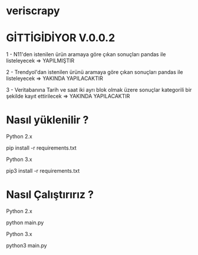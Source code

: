 # veriscrapy

# GİTTİGİDİYOR V.0.0.2

1 - N11'den istenilen ürün aramaya göre çıkan sonuçları pandas ile listeleyecek  => YAPILMIŞTIR

2 - Trendyol'dan istenilen ürünü aramaya göre çıkan sonuçları pandas ile listeleyecek => YAKINDA YAPILACAKTIR

3 - Veritabanına Tarih ve saat iki ayrı blok olmak üzere sonuçlar kategorili bir şekilde kayıt ettirilecek => YAKINDA YAPILACAKTIR

# Nasıl yüklenilir ?

Python 2.x

pip install -r requirements.txt

Python 3.x

pip3 install -r requirements.txt

# Nasıl Çalıştırırız ?

Python 2.x

python main.py

Python 3.x

python3 main.py
